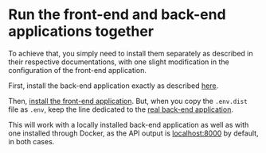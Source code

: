 # Run the front-end and back-end applications together

To achieve that, you simply need to install them separately as described in their respective documentations, with one slight modification in the configuration of the front-end application.

First, install the back-end application exactly as described [here](https://github.com/damien-carcel/app-skeleton/blob/master/doc/install/back/local.md).

Then, [install the front-end application](https://github.com/damien-carcel/app-skeleton/blob/master/doc/install/front/local.md).
But, when you copy the `.env.dist` file as `.env`, keep the line dedicated to the [real back-end application](https://github.com/damien-carcel/app-skeleton/blob/master/front/.env.dist#L7).

This will work with a locally installed back-end application as well as with one installed through Docker, as the API output is [localhost:8000](http://ocalhost:8000/) by default, in both cases.
